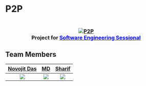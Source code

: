# P2P
<h3 align="center">
  <br>
  <a href=""><img src="https://pixelfed.social/storage/m/_v2/439880309975355483/2f76a232a-f08599/Ggfk8wckPBxV/Fr7IgmTKpclGjAMvBvTPOSwLKsO4WgQul9EHt6gS.png" alt="P2P"></a>
  <br>
Project for <a href="novojit.com"><span style="color:blue;">Software Engineering Sessional</span></a>
  <br>
</h3>
 
## Team Members 

| [Novojit Das](https://github.com/novojitdas) | [MD ](https://github.com/mfhopu21) | [Sharif](https://github.com/mfhopu21) | 
| :-: | :-: | :-: |
|[![](https://github.com/novojitdas.png?size=50)](https://github.com/novojitdas) | [![](https://github.com/mfhopu21.png?size=50)](https://github.com/mfhopu21)  | [![](https://github.com/mfhopu21.png?size=50)](https://github.com/mfhopu21)  | 
